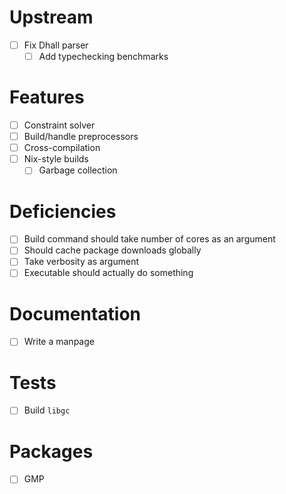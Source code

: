 # Upstream
- [ ] Fix Dhall parser
  - [ ] Add typechecking benchmarks
# Features
- [ ] Constraint solver
- [ ] Build/handle preprocessors
- [ ] Cross-compilation
- [ ] Nix-style builds
  - [ ] Garbage collection
# Deficiencies
- [ ] Build command should take number of cores as an argument
- [ ] Should cache package downloads globally
- [ ] Take verbosity as argument
- [ ] Executable should actually do something
# Documentation
- [ ] Write a manpage
# Tests
- [ ] Build `libgc`
# Packages
- [ ] GMP
